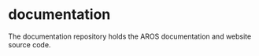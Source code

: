 # documentation

The documentation repository holds the AROS documentation and website source code.
